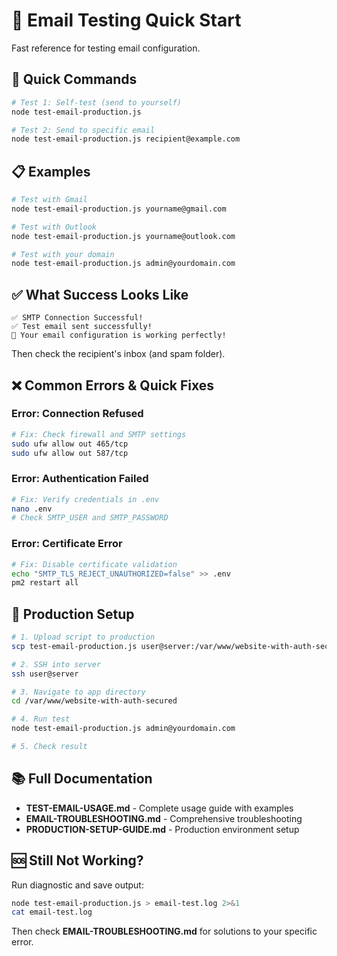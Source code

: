 # 📧 Email Testing Quick Start

Fast reference for testing email configuration.

## 🚀 Quick Commands

```bash
# Test 1: Self-test (send to yourself)
node test-email-production.js

# Test 2: Send to specific email
node test-email-production.js recipient@example.com
```

## 📋 Examples

```bash
# Test with Gmail
node test-email-production.js yourname@gmail.com

# Test with Outlook
node test-email-production.js yourname@outlook.com

# Test with your domain
node test-email-production.js admin@yourdomain.com
```

## ✅ What Success Looks Like

```
✅ SMTP Connection Successful!
✅ Test email sent successfully!
🎉 Your email configuration is working perfectly!
```

Then check the recipient's inbox (and spam folder).

## ❌ Common Errors & Quick Fixes

### Error: Connection Refused
```bash
# Fix: Check firewall and SMTP settings
sudo ufw allow out 465/tcp
sudo ufw allow out 587/tcp
```

### Error: Authentication Failed
```bash
# Fix: Verify credentials in .env
nano .env
# Check SMTP_USER and SMTP_PASSWORD
```

### Error: Certificate Error
```bash
# Fix: Disable certificate validation
echo "SMTP_TLS_REJECT_UNAUTHORIZED=false" >> .env
pm2 restart all
```

## 🔧 Production Setup

```bash
# 1. Upload script to production
scp test-email-production.js user@server:/var/www/website-with-auth-secured/

# 2. SSH into server
ssh user@server

# 3. Navigate to app directory
cd /var/www/website-with-auth-secured

# 4. Run test
node test-email-production.js admin@yourdomain.com

# 5. Check result
```

## 📚 Full Documentation

- **TEST-EMAIL-USAGE.md** - Complete usage guide with examples
- **EMAIL-TROUBLESHOOTING.md** - Comprehensive troubleshooting
- **PRODUCTION-SETUP-GUIDE.md** - Production environment setup

## 🆘 Still Not Working?

Run diagnostic and save output:
```bash
node test-email-production.js > email-test.log 2>&1
cat email-test.log
```

Then check **EMAIL-TROUBLESHOOTING.md** for solutions to your specific error.
